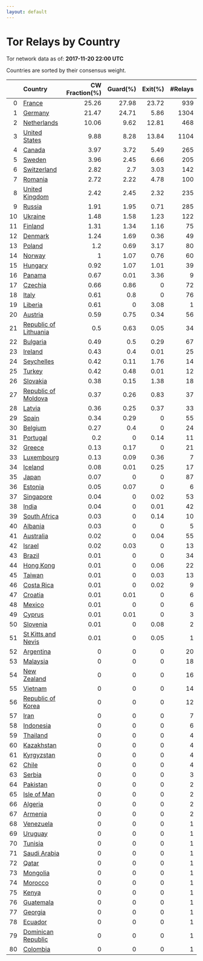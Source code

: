 ```yaml
---
layout: default
---
```



# Tor Relays by Country

Tor network data as of: **2017-11-20 22:00 UTC**

Countries are sorted by their consensus weight.

|    | Country                                                                  |   CW Fraction(%) |   Guard(%) |   Exit(%) |   #Relays |
|---:|:-------------------------------------------------------------------------|-----------------:|-----------:|----------:|----------:|
|  0 | [France](https://atlas.torproject.org/#search/country:fr)                |            25.26 |      27.98 |     23.72 |       939 |
|  1 | [Germany](https://atlas.torproject.org/#search/country:de)               |            21.47 |      24.71 |      5.86 |      1304 |
|  2 | [Netherlands](https://atlas.torproject.org/#search/country:nl)           |            10.06 |       9.62 |     12.81 |       468 |
|  3 | [United States](https://atlas.torproject.org/#search/country:us)         |             9.88 |       8.28 |     13.84 |      1104 |
|  4 | [Canada](https://atlas.torproject.org/#search/country:ca)                |             3.97 |       3.72 |      5.49 |       265 |
|  5 | [Sweden](https://atlas.torproject.org/#search/country:se)                |             3.96 |       2.45 |      6.66 |       205 |
|  6 | [Switzerland](https://atlas.torproject.org/#search/country:ch)           |             2.82 |       2.7  |      3.03 |       142 |
|  7 | [Romania](https://atlas.torproject.org/#search/country:ro)               |             2.72 |       2.22 |      4.78 |       100 |
|  8 | [United Kingdom](https://atlas.torproject.org/#search/country:gb)        |             2.42 |       2.45 |      2.32 |       235 |
|  9 | [Russia](https://atlas.torproject.org/#search/country:ru)                |             1.91 |       1.95 |      0.71 |       285 |
| 10 | [Ukraine](https://atlas.torproject.org/#search/country:ua)               |             1.48 |       1.58 |      1.23 |       122 |
| 11 | [Finland](https://atlas.torproject.org/#search/country:fi)               |             1.31 |       1.34 |      1.16 |        75 |
| 12 | [Denmark](https://atlas.torproject.org/#search/country:dk)               |             1.24 |       1.69 |      0.36 |        49 |
| 13 | [Poland](https://atlas.torproject.org/#search/country:pl)                |             1.2  |       0.69 |      3.17 |        80 |
| 14 | [Norway](https://atlas.torproject.org/#search/country:no)                |             1    |       1.07 |      0.76 |        60 |
| 15 | [Hungary](https://atlas.torproject.org/#search/country:hu)               |             0.92 |       1.07 |      1.01 |        39 |
| 16 | [Panama](https://atlas.torproject.org/#search/country:pa)                |             0.67 |       0.01 |      3.36 |         9 |
| 17 | [Czechia](https://atlas.torproject.org/#search/country:cz)               |             0.66 |       0.86 |      0    |        72 |
| 18 | [Italy](https://atlas.torproject.org/#search/country:it)                 |             0.61 |       0.8  |      0    |        76 |
| 19 | [Liberia](https://atlas.torproject.org/#search/country:lr)               |             0.61 |       0    |      3.08 |         1 |
| 20 | [Austria](https://atlas.torproject.org/#search/country:at)               |             0.59 |       0.75 |      0.34 |        56 |
| 21 | [Republic of Lithuania](https://atlas.torproject.org/#search/country:lt) |             0.5  |       0.63 |      0.05 |        34 |
| 22 | [Bulgaria](https://atlas.torproject.org/#search/country:bg)              |             0.49 |       0.5  |      0.29 |        67 |
| 23 | [Ireland](https://atlas.torproject.org/#search/country:ie)               |             0.43 |       0.4  |      0.01 |        25 |
| 24 | [Seychelles](https://atlas.torproject.org/#search/country:sc)            |             0.42 |       0.11 |      1.76 |        14 |
| 25 | [Turkey](https://atlas.torproject.org/#search/country:tr)                |             0.42 |       0.48 |      0.01 |        12 |
| 26 | [Slovakia](https://atlas.torproject.org/#search/country:sk)              |             0.38 |       0.15 |      1.38 |        18 |
| 27 | [Republic of Moldova](https://atlas.torproject.org/#search/country:md)   |             0.37 |       0.26 |      0.83 |        37 |
| 28 | [Latvia](https://atlas.torproject.org/#search/country:lv)                |             0.36 |       0.25 |      0.37 |        33 |
| 29 | [Spain](https://atlas.torproject.org/#search/country:es)                 |             0.34 |       0.29 |      0    |        55 |
| 30 | [Belgium](https://atlas.torproject.org/#search/country:be)               |             0.27 |       0.4  |      0    |        24 |
| 31 | [Portugal](https://atlas.torproject.org/#search/country:pt)              |             0.2  |       0    |      0.14 |        11 |
| 32 | [Greece](https://atlas.torproject.org/#search/country:gr)                |             0.13 |       0.17 |      0    |        21 |
| 33 | [Luxembourg](https://atlas.torproject.org/#search/country:lu)            |             0.13 |       0.09 |      0.36 |         7 |
| 34 | [Iceland](https://atlas.torproject.org/#search/country:is)               |             0.08 |       0.01 |      0.25 |        17 |
| 35 | [Japan](https://atlas.torproject.org/#search/country:jp)                 |             0.07 |       0    |      0    |        87 |
| 36 | [Estonia](https://atlas.torproject.org/#search/country:ee)               |             0.05 |       0.07 |      0    |         6 |
| 37 | [Singapore](https://atlas.torproject.org/#search/country:sg)             |             0.04 |       0    |      0.02 |        53 |
| 38 | [India](https://atlas.torproject.org/#search/country:in)                 |             0.04 |       0    |      0.01 |        42 |
| 39 | [South Africa](https://atlas.torproject.org/#search/country:za)          |             0.03 |       0    |      0.14 |        10 |
| 40 | [Albania](https://atlas.torproject.org/#search/country:al)               |             0.03 |       0    |      0    |         5 |
| 41 | [Australia](https://atlas.torproject.org/#search/country:au)             |             0.02 |       0    |      0.04 |        55 |
| 42 | [Israel](https://atlas.torproject.org/#search/country:il)                |             0.02 |       0.03 |      0    |        13 |
| 43 | [Brazil](https://atlas.torproject.org/#search/country:br)                |             0.01 |       0    |      0    |        34 |
| 44 | [Hong Kong](https://atlas.torproject.org/#search/country:hk)             |             0.01 |       0    |      0.06 |        22 |
| 45 | [Taiwan](https://atlas.torproject.org/#search/country:tw)                |             0.01 |       0    |      0.03 |        13 |
| 46 | [Costa Rica](https://atlas.torproject.org/#search/country:cr)            |             0.01 |       0    |      0.02 |         9 |
| 47 | [Croatia](https://atlas.torproject.org/#search/country:hr)               |             0.01 |       0.01 |      0    |         6 |
| 48 | [Mexico](https://atlas.torproject.org/#search/country:mx)                |             0.01 |       0    |      0    |         6 |
| 49 | [Cyprus](https://atlas.torproject.org/#search/country:cy)                |             0.01 |       0.01 |      0    |         3 |
| 50 | [Slovenia](https://atlas.torproject.org/#search/country:si)              |             0.01 |       0    |      0.08 |         2 |
| 51 | [St Kitts and Nevis](https://atlas.torproject.org/#search/country:kn)    |             0.01 |       0    |      0.05 |         1 |
| 52 | [Argentina](https://atlas.torproject.org/#search/country:ar)             |             0    |       0    |      0    |        20 |
| 53 | [Malaysia](https://atlas.torproject.org/#search/country:my)              |             0    |       0    |      0    |        18 |
| 54 | [New Zealand](https://atlas.torproject.org/#search/country:nz)           |             0    |       0    |      0    |        16 |
| 55 | [Vietnam](https://atlas.torproject.org/#search/country:vn)               |             0    |       0    |      0    |        14 |
| 56 | [Republic of Korea](https://atlas.torproject.org/#search/country:kr)     |             0    |       0    |      0    |        12 |
| 57 | [Iran](https://atlas.torproject.org/#search/country:ir)                  |             0    |       0    |      0    |         7 |
| 58 | [Indonesia](https://atlas.torproject.org/#search/country:id)             |             0    |       0    |      0    |         6 |
| 59 | [Thailand](https://atlas.torproject.org/#search/country:th)              |             0    |       0    |      0    |         4 |
| 60 | [Kazakhstan](https://atlas.torproject.org/#search/country:kz)            |             0    |       0    |      0    |         4 |
| 61 | [Kyrgyzstan](https://atlas.torproject.org/#search/country:kg)            |             0    |       0    |      0    |         4 |
| 62 | [Chile](https://atlas.torproject.org/#search/country:cl)                 |             0    |       0    |      0    |         4 |
| 63 | [Serbia](https://atlas.torproject.org/#search/country:rs)                |             0    |       0    |      0    |         3 |
| 64 | [Pakistan](https://atlas.torproject.org/#search/country:pk)              |             0    |       0    |      0    |         2 |
| 65 | [Isle of Man](https://atlas.torproject.org/#search/country:im)           |             0    |       0    |      0    |         2 |
| 66 | [Algeria](https://atlas.torproject.org/#search/country:dz)               |             0    |       0    |      0    |         2 |
| 67 | [Armenia](https://atlas.torproject.org/#search/country:am)               |             0    |       0    |      0    |         2 |
| 68 | [Venezuela](https://atlas.torproject.org/#search/country:ve)             |             0    |       0    |      0    |         1 |
| 69 | [Uruguay](https://atlas.torproject.org/#search/country:uy)               |             0    |       0    |      0    |         1 |
| 70 | [Tunisia](https://atlas.torproject.org/#search/country:tn)               |             0    |       0    |      0    |         1 |
| 71 | [Saudi Arabia](https://atlas.torproject.org/#search/country:sa)          |             0    |       0    |      0    |         1 |
| 72 | [Qatar](https://atlas.torproject.org/#search/country:qa)                 |             0    |       0    |      0    |         1 |
| 73 | [Mongolia](https://atlas.torproject.org/#search/country:mn)              |             0    |       0    |      0    |         1 |
| 74 | [Morocco](https://atlas.torproject.org/#search/country:ma)               |             0    |       0    |      0    |         1 |
| 75 | [Kenya](https://atlas.torproject.org/#search/country:ke)                 |             0    |       0    |      0    |         1 |
| 76 | [Guatemala](https://atlas.torproject.org/#search/country:gt)             |             0    |       0    |      0    |         1 |
| 77 | [Georgia](https://atlas.torproject.org/#search/country:ge)               |             0    |       0    |      0    |         1 |
| 78 | [Ecuador](https://atlas.torproject.org/#search/country:ec)               |             0    |       0    |      0    |         1 |
| 79 | [Dominican Republic](https://atlas.torproject.org/#search/country:do)    |             0    |       0    |      0    |         1 |
| 80 | [Colombia](https://atlas.torproject.org/#search/country:co)              |             0    |       0    |      0    |         1 |